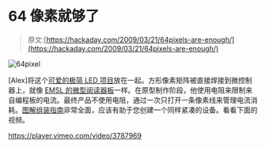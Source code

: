 # 64 像素就够了

> 原文:[https://hackaday.com/2009/03/21/64pixels-are-enough/](https://hackaday.com/2009/03/21/64pixels-are-enough/)

![64pixel](../Images/529529c2497076cf322f5cbbe6bb91cc.png "64pixel")

[Alex]将这个[可爱的极简 LED 项目](http://tinkerlog.com/2009/03/21/64pixels-are-enough/ "64pixels are enough")放在一起。方形像素矩阵被直接焊接到微控制器上，就像 [EMSL 的微型阅读器板](http://www.evilmadscientist.com/article.php/microreader2 "LED Micro-Readerboard, version 2.0 - Evil Mad Scientist Laboratories")一样。在原型制作阶段，他使用电阻来限制来自编程板的电流。最终产品不使用电阻，通过一次只打开一条像素线来管理电流消耗。[图解组装指南](http://tinkerlog.com/howto/64pixels/ "64pixels How To")非常全面，应该有助于您创建一个同样紧凑的设备。看看下面的视频。

<https://player.vimeo.com/video/3787969>

</div> </body> </html>
